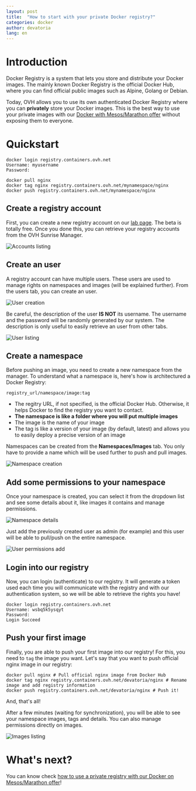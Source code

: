```yaml
---
layout: post
title:  "How to start with your private Docker registry?"
categories: docker
author: devatoria
lang: en
---
```


# Introduction

Docker Registry is a system that lets you store and distribute your Docker images. The mainly known Docker Registry is the official Docker Hub, where you can find official public images such as Alpine, Golang or Debian.

Today, OVH allows you to use its own authenticated Docker Registry where you can **privately** store your Docker images. This is the best way to use your private images with our [Docker with Mesos/Marathon offer](https://www.runabove.com/docker-with-mesos-marathon.xml) without exposing them to everyone.

# Quickstart

```
docker login registry.containers.ovh.net
Username: myusername
Password:

docker pull nginx
docker tag nginx registry.containers.ovh.net/mynamespace/nginx
docker push registry.containers.ovh.net/mynamespace/nginx
```

## Create a registry account

First, you can create a new registry account on our [lab page](http://localhost). The beta is totally free. Once you done this, you can retrieve your registry accounts from the OVH Sunrise Manager.

![Accounts listing](/kb/images/2017-01-04-how-to-start-with-your-private-docker-registry/accounts_listing.png)

## Create an user

A registry account can have multiple users. These users are used to manage rights on namespaces and images (will be explained further). From the users tab, you can create an user.


![User creation](/kb/images/2017-01-04-how-to-start-with-your-private-docker-registry/user_creation.png)

Be careful, the description of the user **IS NOT** its username. The username and the password will be randomly generated by our system. The description is only useful to easily retrieve an user from other tabs.

![User listing](/kb/images/2017-01-04-how-to-start-with-your-private-docker-registry/user_listing.png)

## Create a namespace

Before pushing an image, you need to create a new namespace from the manager. To understand what a namespace is, here's how is architectured a Docker Registry:

```
registry_url/namespace/image:tag
```

* The regitry URL, if not specified, is the official Docker Hub. Otherwise, it helps Docker to find the registry you want to contact.
* **The namespace is like a folder where you will put multiple images**
* The image is the name of your image
* The tag is like a version of your image (by default, latest) and allows you to easily deploy a precise version of an image

Namespaces can be created from the **Namespaces/Images** tab. You only have to provide a name which will be used further to push and pull images.

![Namespace creation](/kb/images/2017-01-04-how-to-start-with-your-private-docker-registry/namespace_creation.png)

## Add some permissions to your namespace

Once your namespace is created, you can select it from the dropdown list and see some details about it, like images it contains and manage permissions.

![Namespace details](/kb/images/2017-01-04-how-to-start-with-your-private-docker-registry/namespace_details.png)

Just add the previously created user as admin (for example) and this user will be able to pull/push on the entire namespace.

![User permissions add](/kb/images/2017-01-04-how-to-start-with-your-private-docker-registry/user_permissions_add.png)

## Login into our registry

Now, you can login (authenticate) to our registry. It will generate a token used each time you will communicate with the registry and with our authentication system, so we will be able to retrieve the rights you have!

```
docker login registry.containers.ovh.net
Username: wsbq5k5ysqyt
Password:
Login Succeed
```

## Push your first image

Finally, you are able to push your first image into our registry! For this, you need to `tag` the image you want. Let's say that you want to push official nginx image in our registry:

```
docker pull nginx # Pull official nginx image from Docker Hub
docker tag nginx registry.containers.ovh.net/devatoria/nginx # Rename image and add registry information
docker push registry.containers.ovh.net/devatoria/nginx # Push it!
```

And, that's all!

After a few minutes (waiting for synchronization), you will be able to see your namespace images, tags and details. You can also manage permissions directly on images.

![Images listing](/kb/images/2017-01-04-how-to-start-with-your-private-docker-registry/images_listing.png)

# What's next?

You can know check [how to use a private registry with our Docker on Mesos/Marathon offer](https://community.runabove.com/kb/en/docker/using-a-private-registry.html)!
